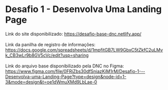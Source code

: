# Desafio 1 - Desenvolva Uma Landing Page
Link do site disponibilizado: https://desafio-base-dnc.netlify.app/
<br>
<br>
Link da panilha de registro de informações: https://docs.google.com/spreadsheets/d/1mpfitGB7LW9GbxC5tZkfC2uLMvk_CB3wLr9b8GV5cVc/edit?usp=sharing
<br>
<br>
Link do arquivo base disponibilizado pela DNC no Figma: https://www.figma.com/file/0FRiZbs30dfSniazKiM1rM/Desafio-1---Desenvolva-uma-Landing-Page?type=design&node-id=1-3&mode=design&t=oe1dWmuXMd9LbLae-0
